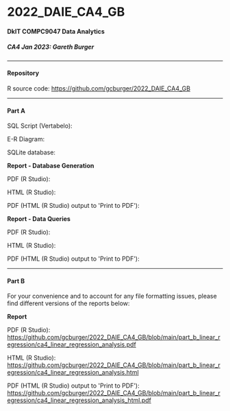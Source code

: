 # 2022_DAIE_CA4_GB

#### DkIT COMPC9047 Data Analytics

##### CA4 Jan 2023: Gareth Burger

---

#### Repository
R source code: https://github.com/gcburger/2022_DAIE_CA4_GB

---

#### Part A

SQL Script (Vertabelo):

E-R Diagram:

SQLite database:

**Report - Database Generation**

PDF (R Studio): 

HTML (R Studio): 

PDF (HTML (R Studio) output to 'Print to PDF'):

**Report - Data Queries**

PDF (R Studio): 

HTML (R Studio): 

PDF (HTML (R Studio) output to 'Print to PDF'):

---

#### Part B

For your convenience and to account for any file formatting issues, please find different versions of the reports below:

**Report**

PDF (R Studio): https://github.com/gcburger/2022_DAIE_CA4_GB/blob/main/part_b_linear_regression/ca4_linear_regression_analysis.pdf

HTML (R Studio): https://github.com/gcburger/2022_DAIE_CA4_GB/blob/main/part_b_linear_regression/ca4_linear_regression_analysis.html

PDF (HTML (R Studio) output to 'Print to PDF'): https://github.com/gcburger/2022_DAIE_CA4_GB/blob/main/part_b_linear_regression/ca4_linear_regression_analysis_html.pdf
